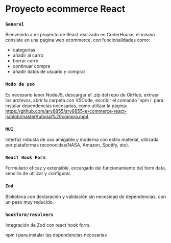 # Proyecto ecommerce React
### `General`
Bienvenido a mi proyecto de React realizado en CoderHouse, el mismo consiste en una página web ecommerce, con funcionalidades como: 
* categorías
* añadir al carro
* borrar carro
* continuar compra
* añadir datos de usuario y comprar

### `Modo de uso`
Es necesario tener NodeJS, descargar el .zip del repo de GitHub, extraer los archivos, abrir la carpeta con VSCode, escribir el comando 'npm i' para instalar dependencias necesarias, como utilizar la página: https://github.com/ary8855/ary8855-e-commerce-react-js/blob/master/tutorial%20compra.mp4

### `MUI`
Interfaz robusta de uso amigable y moderna con estilo material, utilizada por plataformas reconocidas(NASA, Amazon, Spotify, etc).

### `React Hook Form`
Formulario eficaz y extensible, encargado del funcionamiento del form data, sencillo de utilizar y configurar.

### `Zod`
Biblioteca con declaración y validación sin necesidad de dependencias, con un peso muy reducido.

### `hookform/resolvers`
Integración de Zod con react hook form.

npm i para instalar las dependencias necesarias
